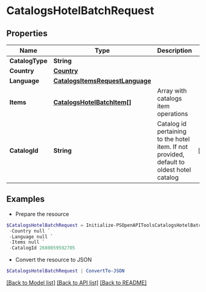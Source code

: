 # CatalogsHotelBatchRequest
## Properties

Name | Type | Description | Notes
------------ | ------------- | ------------- | -------------
**CatalogType** | **String** |  | 
**Country** | [**Country**](Country.md) |  | 
**Language** | [**CatalogsItemsRequestLanguage**](CatalogsItemsRequestLanguage.md) |  | 
**Items** | [**CatalogsHotelBatchItem[]**](CatalogsHotelBatchItem.md) | Array with catalogs item operations | 
**CatalogId** | **String** | Catalog id pertaining to the hotel item. If not provided, default to oldest hotel catalog | [optional] 

## Examples

- Prepare the resource
```powershell
$CatalogsHotelBatchRequest = Initialize-PSOpenAPIToolsCatalogsHotelBatchRequest  -CatalogType null `
 -Country null `
 -Language null `
 -Items null `
 -CatalogId 2680059592705
```

- Convert the resource to JSON
```powershell
$CatalogsHotelBatchRequest | ConvertTo-JSON
```

[[Back to Model list]](../README.md#documentation-for-models) [[Back to API list]](../README.md#documentation-for-api-endpoints) [[Back to README]](../README.md)

